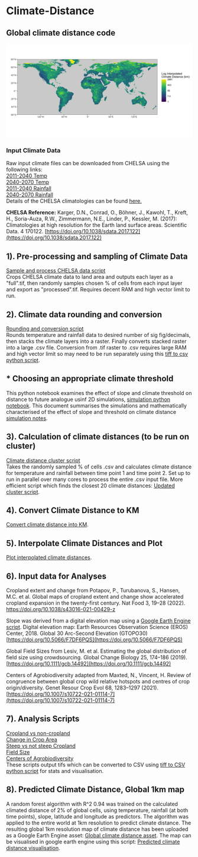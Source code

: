 # Climate-Distance
## Global climate distance code
![lower res global map of interpolated climate distances](smooth_Lin_interp_1mill_eightdegree_world_map.jpg)
### Input Climate Data
Raw input climate files can be downloaded from CHELSA using the following links:\
[2011-2040 Temp](https://os.zhdk.cloud.switch.ch/chelsav2/GLOBAL/climatologies/2011-2040/GFDL-ESM4/ssp370/bio/CHELSA_bio1_2011-2040_gfdl-esm4_ssp370_V.2.1.tif)\
[2040-2070 Temp](https://os.zhdk.cloud.switch.ch/chelsav2/GLOBAL/climatologies/2041-2070/GFDL-ESM4/ssp370/bio/CHELSA_bio1_2041-2070_gfdl-esm4_ssp370_V.2.1.tif)\
[2011-2040 Rainfall](https://os.zhdk.cloud.switch.ch/chelsav2/GLOBAL/climatologies/2011-2040/GFDL-ESM4/ssp370/bio/CHELSA_bio12_2011-2040_gfdl-esm4_ssp370_V.2.1.tif)\
[2040-2070 Rainfall](https://os.zhdk.cloud.switch.ch/chelsav2/GLOBAL/climatologies/2041-2070/GFDL-ESM4/ssp370/bio/CHELSA_bio12_2041-2070_gfdl-esm4_ssp370_V.2.1.tif)\
Details of the CHELSA climatologies can be found [here.](https://chelsa-climate.org/wp-admin/download-page/CHELSA_tech_specification_V2.pdf)

**CHELSA Reference:** Karger, D.N., Conrad, O., Böhner, J., Kawohl, T., Kreft, H., Soria-Auza, R.W., Zimmermann, N.E., Linder, P., Kessler, M. (2017): Climatologies at high resolution for the Earth land surface areas. Scientific Data. 4 170122. [https://doi.org/10.1038/sdata.2017.122](https://doi.org/10.1038/sdata.2017.122)

## 1). Pre-processing and sampling of Climate Data
[Sample and process CHELSA data script](Climate_input_sampling.R)\
Crops CHELSA climate data to land area and outputs each layer as a "full".tif, then randomly samples chosen % of cells from each input layer and export as "processed".tif. Requires decent RAM and high vector limit to run. 

## 2). Climate data rounding and conversion
[Rounding and conversion script](Rounded_climate_inputs.R)\
Rounds temperature and rainfall data to desired number of sig fig/decimals, then stacks the climate layers into a raster. Finally converts stacked raster into a large .csv file. Conversion from .tif raster to .csv requires large RAM and high vector limit so may need to be run separately using this [tiff to csv python script](Tiff_to_CSV.ipynb). 

## * Choosing an appropriate climate threshold 
This python notebook examines the effect of slope and climate threshold on distance to future analogue usinf 2D simulations, [simulation python notebook](Simulations_climate_distance_github_version.ipynb). 
This document summarises the simulations and mathematically characterised of the effect of slope and threshold on climate distance [simulation notes](Maths_notes_on_climate_distance.pdf).

## 3). Calculation of climate distances (to be run on cluster)
[Climate distance cluster script](Array_cluster_code.R)\
Takes the randomly sampled % of cells .csv and calculates climate distance for temperature and rainfall between time point 1 and time point 2. Set up to run in parallel over many cores to process the entire .csv input file. 
More efficient script which finds the closest 20 climate distances: [Updated cluster script](June25_Cluster_Code_v4.R).

## 4). Convert Climate Distance to KM
[Convert climate distance into KM](CD_in_m_to_KM.R).

## 5). Interpolate Climate Distances and Plot
[Plot interpolated climate distances](Interpolated_World_Map.R).

## 6). Input data for Analyses
Cropland extent and change from Potapov, P., Turubanova, S., Hansen, M.C. et al. Global maps of cropland extent and change show accelerated cropland expansion in the twenty-first century. Nat Food 3, 19–28 (2022). https://doi.org/10.1038/s43016-021-00429-z

Slope was derived from a digital elevation map using a [Google Earth Engine script](https://code.earthengine.google.com/49c9a979f4383f7338bdbd856d51f5a7). Digital elevation map: Earth Resources Observation Science (EROS) Center, 2018. Global 30 Arc-Second Elevation (GTOPO30) [https://doi.org/10.5066/F7DF6PQS](https://doi.org/10.5066/F7DF6PQS)

Global Field Sizes from Lesiv, M. et al. Estimating the global distribution of field size using crowdsourcing. Global Change Biology 25, 174–186 (2019).[https://doi.org/10.1111/gcb.14492](https://doi.org/10.1111/gcb.14492)

Centers of Agrobiodiversity adapted from Maxted, N., Vincent, H. Review of congruence between global crop wild relative hotspots and centres of crop origin/diversity. Genet Resour Crop Evol 68, 1283–1297 (2021). [https://doi.org/10.1007/s10722-021-01114-7](https://doi.org/10.1007/s10722-021-01114-7)
 
## 7). Analysis Scripts
[Cropland vs non-cropland](Cropland.R) \
[Change in Crop Area](Crop_Expan_Loss.R) \
[Steep vs not steep Cropland](Crop_Slope.R) \
[Field Size](Field_Size.R) \
[Centers of Agrobiodiversity](Centres_Agrobiodiversity.R) \
These scripts output tifs which can be converted to CSV using [tiff to CSV python script](Tiff_to_CSV.ipynb) for stats and visualisation. 

## 8). Predicted Climate Distance, Global 1km map
A random forest algorithm with R^2 0.94 was trained on the calculated climated distance of 2% of global cells, using temperature, rainfall (at both time points), slope, latitude and longitude as predictors. The algorithm was applied to the entire world at 1km resolution to predict climate distance. The resulting global 1km resolution map of climate distance has been uploaded as a Google Earth Engine asset: [Global climate distance asset](https://code.earthengine.google.com/?asset=projects/ee-stepagro-jones/assets/Predicted_Climate_Distance_final). The map can be visualised in google earth engine using this script: [Predicted climate distance visualisation](https://code.earthengine.google.com/64042601476cbfe449d3bf8077f3776d).






